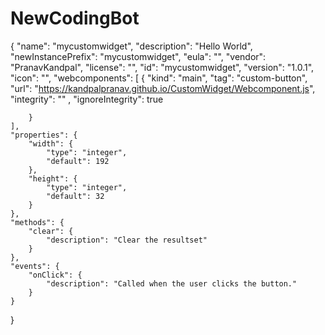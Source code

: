 # NewCodingBot
{
	"name": "mycustomwidget",
	"description": "Hello World",
	"newInstancePrefix": "mycustomwidget",
	"eula": "",
	"vendor": "PranavKandpal",
	"license": "",
	"id": "mycustomwidget",
	"version": "1.0.1",
	"icon": "",
	"webcomponents": [
		{
			"kind": "main",
			"tag": "custom-button",
			"url": "https://kandpalpranav.github.io/CustomWidget/Webcomponent.js",
			"integrity": ""	,
			"ignoreIntegrity": true
			
		}		
	],
	"properties": {
		"width": {
			"type": "integer",
			"default": 192
		},
		"height": {
			"type": "integer",
			"default": 32
		}
	},
	"methods": {
		"clear": {
			"description": "Clear the resultset"
		}
	},
	"events": {
		"onClick": {
			"description": "Called when the user clicks the button."
		}
	}
}
